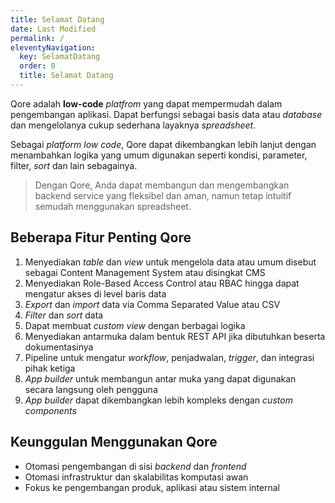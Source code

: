 ```yaml
---
title: Selamat Datang
date: Last Modified
permalink: /
eleventyNavigation:
  key: SelamatDatang
  order: 0
  title: Selamat Datang
---
```


Qore adalah **low-code** _platfrom_ yang dapat mempermudah dalam pengembangan aplikasi. Dapat berfungsi sebagai basis data atau _database_ dan mengelolanya cukup sederhana layaknya _spreadsheet_.

Sebagai _platform_ _low code_, Qore dapat dikembangkan lebih lanjut dengan menambahkan logika yang umum digunakan seperti kondisi, parameter, filter, _sort_ dan lain sebagainya.

> Dengan Qore, Anda dapat membangun dan mengembangkan backend service yang fleksibel dan aman, namun tetap intuitif semudah menggunakan spreadsheet.

## Beberapa Fitur Penting Qore

1. Menyediakan _table_ dan _view_ untuk mengelola data atau umum disebut sebagai Content Management System atau disingkat CMS
2. Menyediakan Role-Based Access Control atau RBAC hingga dapat mengatur akses di level baris data
3. _Export_ dan _import_ data via Comma Separated Value atau CSV
4. _Filter_ dan _sort_ data
5. Dapat membuat _custom view_ dengan berbagai logika
6. Menyediakan antarmuka dalam bentuk REST API jika dibutuhkan beserta dokumentasinya
7. Pipeline untuk mengatur _workflow_, penjadwalan, _trigger_, dan integrasi pihak ketiga
8. _App builder_ untuk membangun antar muka yang dapat digunakan secara langsung oleh pengguna
9. _App builder_ dapat dikembangkan lebih kompleks dengan _custom components_

## Keunggulan Menggunakan Qore
- Otomasi pengembangan di sisi _backend_ dan _frontend_
- Otomasi infrastruktur dan skalabilitas komputasi awan 
- Fokus ke pengembangan produk, aplikasi atau sistem internal

